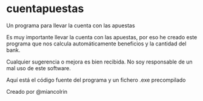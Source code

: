 # cuentapuestas
Un programa para llevar la cuenta con las apuestas

Es muy importante llevar la cuenta con las apuestas, por eso he creado este programa que nos calcula automáticamente beneficios y la cantidad del bank.

Cualquier sugerencia o mejora es bien recibida. No soy responsable de un mal uso de este software.

Aquí está el código fuente del programa y un fichero .exe precompilado

Creado por @miancolrin
